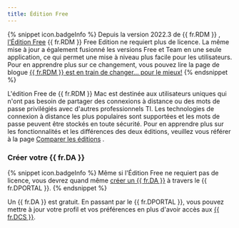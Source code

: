```yaml
---
title: Édition Free
---
```

{% snippet icon.badgeInfo %} 
Depuis la version 2022.3 de {{ fr.RDM }} , [l'Édition Free](https://devolutions.net/remote-desktop-manager/fr/home/downloadfree) {{ fr.RDM }} Free Edition ne requiert plus de licence. La même mise à jour a également fusionné les versions Free et Team en une seule application, ce qui permet une mise à niveau plus facile pour les utilisateurs. Pour en apprendre plus sur ce changement, vous pouvez lire la page de blogue [{{ fr.RDM }} est en train de changer... pour le mieux!](https://blog.devolutions.net/fr/2022/10/nouveau-remote-desktop-manager-est-en-train-de-changer-pour-le-mieux/) 
{% endsnippet %}
 
L'édition Free de {{ fr.RDM }} Mac est destinée aux utilisateurs uniques qui n'ont pas besoin de partager des connexions à distance ou des mots de passe privilégiés avec d'autres professionnels TI. Les technologies de connexion à distance les plus populaires sont supportées et les mots de passe peuvent être stockés en toute sécurité. Pour en apprendre plus sur les fonctionnalités et les différences des deux éditions, veuillez vous référer à la page [Comparer les éditions](https://devolutions.net/remote-desktop-manager/fr/compare) . 

### Créer votre {{ fr.DA }} 

{% snippet icon.badgeInfo %} 
Même si l'Édition Free ne requiert pas de licence, vous devrez quand même [créer un {{ fr.DA }}](https://login.devolutions.com/op/register) à travers le {{ fr.DPORTAL }}. 
{% endsnippet %}
 
Un {{ fr.DA }} est gratuit. En passant par le {{ fr.DPORTAL }}, vous pouvez mettre à jour votre profil et vos préférences en plus d'avoir accès aux [{{ fr.DCS }}](/fr/cloud/getting-started/devolutions-cloud-services/). 

